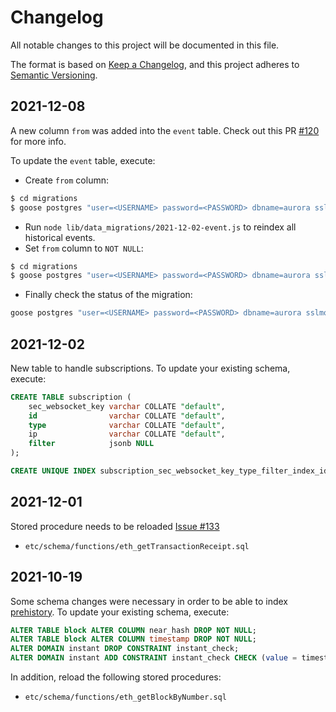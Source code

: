 # Changelog

All notable changes to this project will be documented in this file.

The format is based on [Keep a Changelog](https://keepachangelog.com/en/1.0.0/),
and this project adheres to [Semantic Versioning](https://semver.org/spec/v2.0.0.html).

## 2021-12-08

A new column `from` was added into the `event` table. Check out this PR [#120](https://github.com/aurora-is-near/aurora-relayer/pull/120) for more info.

To update the `event` table, execute:

- Create `from` column:

```bash
$ cd migrations
$ goose postgres "user=<USERNAME> password=<PASSWORD> dbname=aurora sslmode=disable" up-to 20211208103001
```

- Run `node lib/data_migrations/2021-12-02-event.js` to reindex all historical events.
- Set `from` column to `NOT NULL`:

```bash
$ cd migrations
$ goose postgres "user=<USERNAME> password=<PASSWORD> dbname=aurora sslmode=disable" up-to 20211208110338
```
- Finally check the status of the migration:
```bash
goose postgres "user=<USERNAME> password=<PASSWORD> dbname=aurora sslmode=disable" status
```
## 2021-12-02

New table to handle subscriptions.
To update your existing schema, execute:

```sql
CREATE TABLE subscription (
	sec_websocket_key varchar COLLATE "default",
	id                varchar COLLATE "default",
	type              varchar COLLATE "default",
	ip                varchar COLLATE "default",
	filter            jsonb NULL
);

CREATE UNIQUE INDEX subscription_sec_websocket_key_type_filter_index_idx ON subscription (sec_websocket_key, type, filter);
```
## 2021-12-01

Stored procedure needs to be reloaded [Issue #133](https://github.com/aurora-is-near/aurora-relayer/issues/133)

- `etc/schema/functions/eth_getTransactionReceipt.sql`

## 2021-10-19

Some schema changes were necessary in order to be able to index
[prehistory]. To update your existing schema, execute:

```sql
ALTER TABLE block ALTER COLUMN near_hash DROP NOT NULL;
ALTER TABLE block ALTER COLUMN timestamp DROP NOT NULL;
ALTER DOMAIN instant DROP CONSTRAINT instant_check;
ALTER DOMAIN instant ADD CONSTRAINT instant_check CHECK (value = timestamptz '1970-01-01T00:00:00Z' OR value > timestamptz '2015-07-30T00:00:00Z');
```

In addition, reload the following stored procedures:

- `etc/schema/functions/eth_getBlockByNumber.sql`

[prehistory]: https://github.com/aurora-is-near/aurora-relayer-dumps
